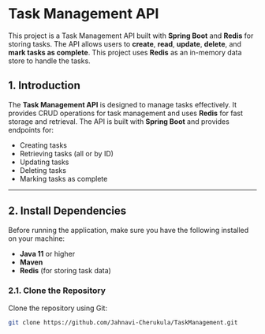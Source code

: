 # Task Management API

This project is a Task Management API built with **Spring Boot** and **Redis** for storing tasks. The API allows users to **create**, **read**, **update**, **delete**, and **mark tasks as complete**. This project uses **Redis** as an in-memory data store to handle the tasks.



## 1. **Introduction**

The **Task Management API** is designed to manage tasks effectively. It provides CRUD operations for task management and uses **Redis** for fast storage and retrieval. The API is built with **Spring Boot** and provides endpoints for:

- Creating tasks
- Retrieving tasks (all or by ID)
- Updating tasks
- Deleting tasks
- Marking tasks as complete

---

## 2. **Install Dependencies**

Before running the application, make sure you have the following installed on your machine:

- **Java 11** or higher
- **Maven**
- **Redis** (for storing task data)

### 2.1. **Clone the Repository**

Clone the repository using Git:

```bash
git clone https://github.com/Jahnavi-Cherukula/TaskManagement.git





